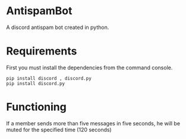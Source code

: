 # AntispamBot
A discord antispam bot created in python.

# Requirements
First you must install the dependencies from the command console.
```
pip install discord , discord.py
pip install discord.py
```

# Functioning
If a member sends more than five messages in five seconds, he will be muted for the specified time (120 seconds)
